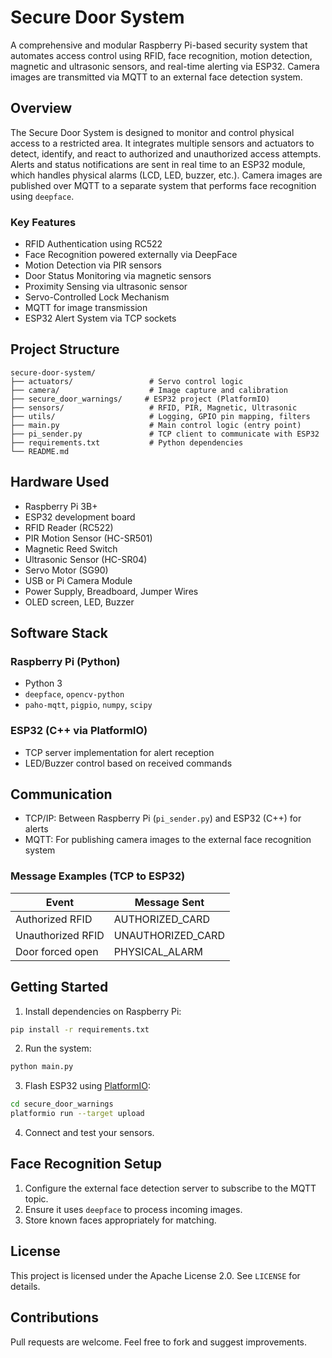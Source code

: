 # Secure Door System

A comprehensive and modular Raspberry Pi-based security system that automates access control using RFID, face recognition, motion detection, magnetic and ultrasonic sensors, and real-time alerting via ESP32. Camera images are transmitted via MQTT to an external face detection system.

## Overview

The Secure Door System is designed to monitor and control physical access to a restricted area. It integrates multiple sensors and actuators to detect, identify, and react to authorized and unauthorized access attempts. Alerts and status notifications are sent in real time to an ESP32 module, which handles physical alarms (LCD, LED, buzzer, etc.). Camera images are published over MQTT to a separate system that performs face recognition using `deepface`.

### Key Features

* RFID Authentication using RC522
* Face Recognition powered externally via DeepFace
* Motion Detection via PIR sensors
* Door Status Monitoring via magnetic sensors
* Proximity Sensing via ultrasonic sensor
* Servo-Controlled Lock Mechanism
* MQTT for image transmission
* ESP32 Alert System via TCP sockets

## Project Structure

```
secure-door-system/
├── actuators/                 # Servo control logic
├── camera/                    # Image capture and calibration
├── secure_door_warnings/     # ESP32 project (PlatformIO)
├── sensors/                   # RFID, PIR, Magnetic, Ultrasonic
├── utils/                     # Logging, GPIO pin mapping, filters
├── main.py                    # Main control logic (entry point)
├── pi_sender.py               # TCP client to communicate with ESP32
├── requirements.txt           # Python dependencies
└── README.md
```

## Hardware Used

* Raspberry Pi 3B+
* ESP32 development board
* RFID Reader (RC522)
* PIR Motion Sensor (HC-SR501)
* Magnetic Reed Switch
* Ultrasonic Sensor (HC-SR04)
* Servo Motor (SG90)
* USB or Pi Camera Module
* Power Supply, Breadboard, Jumper Wires
* OLED screen, LED, Buzzer

## Software Stack

### Raspberry Pi (Python)

* Python 3
* `deepface`, `opencv-python`
* `paho-mqtt`, `pigpio`, `numpy`, `scipy`

### ESP32 (C++ via PlatformIO)

* TCP server implementation for alert reception
* LED/Buzzer control based on received commands

## Communication

* TCP/IP: Between Raspberry Pi (`pi_sender.py`) and ESP32 (C++) for alerts
* MQTT: For publishing camera images to the external face recognition system

### Message Examples (TCP to ESP32)

| Event             | Message Sent       |
| ----------------- | ------------------ |
| Authorized RFID   | AUTHORIZED\_CARD   |
| Unauthorized RFID | UNAUTHORIZED\_CARD |
| Door forced open  | PHYSICAL\_ALARM    |

## Getting Started

1. Install dependencies on Raspberry Pi:

```bash
pip install -r requirements.txt
```

2. Run the system:

```bash
python main.py
```

3. Flash ESP32 using [PlatformIO](https://platformio.org/):

```bash
cd secure_door_warnings
platformio run --target upload
```

4. Connect and test your sensors.

## Face Recognition Setup

1. Configure the external face detection server to subscribe to the MQTT topic.
2. Ensure it uses `deepface` to process incoming images.
3. Store known faces appropriately for matching.

## License

This project is licensed under the Apache License 2.0. See `LICENSE` for details.

## Contributions

Pull requests are welcome. Feel free to fork and suggest improvements.
